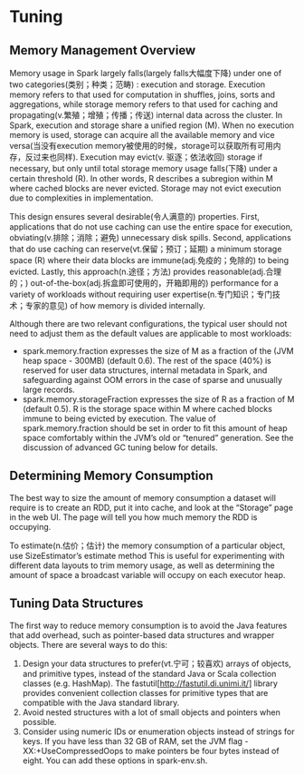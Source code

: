 # Tuning
## Memory Management Overview
Memory usage in Spark largely falls(largely falls大幅度下降) under one of two categories(类别；种类；范畴)
: execution and storage. Execution memory refers to that used for computation in shuffles, joins, sorts and aggregations, while storage memory refers to that used for caching and propagating(v.繁殖；增殖；传播；传送) internal data across the cluster. In Spark, execution and storage share a unified region (M). When no execution memory is used, storage can acquire all the available memory and vice versa(当没有execution memory被使用的时候，storage可以获取所有可用内存，反过来也同样). Execution may evict(v. 驱逐；依法收回) storage if necessary, but only until total storage memory usage falls(下降) under a certain threshold (R). In other words, R describes a subregion within M where cached blocks are never evicted. Storage may not evict execution due to complexities in implementation.

This design ensures several desirable(令人满意的) properties. First, applications that do not use caching can use the entire space for execution, obviating(v.排除；消除；避免) unnecessary disk spills. Second, applications that do use caching can reserve(vt.保留；预订；延期) a minimum storage space (R) where their data blocks are immune(adj.免疫的；免除的) to being evicted. Lastly, this approach(n.途径；方法) provides reasonable(adj.合理的；) out-of-the-box(adj.拆盒即可使用的，开箱即用的) performance for a variety of workloads without requiring user expertise(n.专门知识；专门技术；专家的意见) of how memory is divided internally.

Although there are two relevant configurations, the typical user should not need to adjust them as the default values are applicable to most workloads:

* spark.memory.fraction expresses the size of M as a fraction of the (JVM heap space - 300MB) (default 0.6). The rest of the space (40%) is reserved for user data structures, internal metadata in Spark, and safeguarding against OOM errors in the case of sparse and unusually large records.
* spark.memory.storageFraction expresses the size of R as a fraction of M (default 0.5). R is the storage space within M where cached blocks immune to being evicted by execution.
The value of spark.memory.fraction should be set in order to fit this amount of heap space comfortably within the JVM’s old or “tenured” generation. See the discussion of advanced GC tuning below for details.



## Determining Memory Consumption
The best way to size the amount of memory consumption a dataset will require is to create an RDD, put it into cache, and look at the “Storage” page in the web UI. The page will tell you how much memory the RDD is occupying.

To estimate(n.估价；估计) the memory consumption of a particular object, use SizeEstimator’s estimate method This is useful for experimenting with different data layouts to trim memory usage, as well as determining the amount of space a broadcast variable will occupy on each executor heap.


## Tuning Data Structures
The first way to reduce memory consumption is to avoid the Java features that add overhead, such as pointer-based data structures and wrapper objects. There are several ways to do this:

1. Design your data structures to prefer(vt.宁可；较喜欢) arrays of objects, and primitive types, instead of the standard Java or Scala collection classes (e.g. HashMap). The fastutil[http://fastutil.di.unimi.it/] library provides convenient collection classes for primitive types that are compatible with the Java standard library.
2. Avoid nested structures with a lot of small objects and pointers when possible.
3. Consider using numeric IDs or enumeration objects instead of strings for keys.
If you have less than 32 GB of RAM, set the JVM flag -XX:+UseCompressedOops to make pointers be four bytes instead of eight. You can add these options in spark-env.sh.
